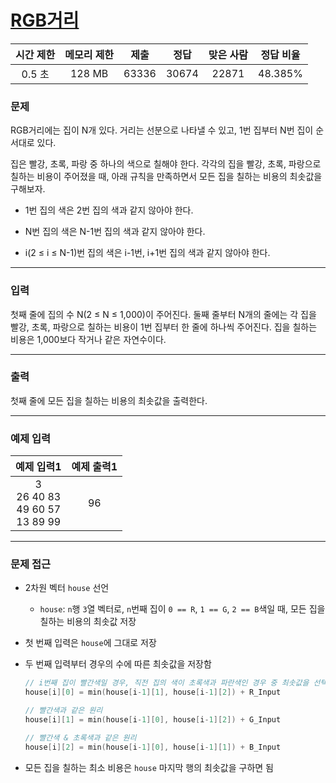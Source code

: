 # [RGB거리](https://www.acmicpc.net/problem/1149)

<div align = center>

| 시간 제한 | 메모리 제한 | 제출  | 정답  | 맞은 사람 | 정답 비율 |
| :-------: | :---------: | :---: | :---: | :-------: | :-------: |
|  0.5 초   |   128 MB    | 63336 | 30674 |   22871   |  48.385%  |

</div>

### 문제

RGB거리에는 집이 N개 있다. 거리는 선분으로 나타낼 수 있고, 1번 집부터 N번 집이 순서대로 있다.

집은 빨강, 초록, 파랑 중 하나의 색으로 칠해야 한다. 각각의 집을 빨강, 초록, 파랑으로 칠하는 비용이 주어졌을 때, 아래 규칙을 만족하면서 모든 집을 칠하는 비용의 최솟값을 구해보자.

  - 1번 집의 색은 2번 집의 색과 같지 않아야 한다.

  - N번 집의 색은 N-1번 집의 색과 같지 않아야 한다.

  - i(2 ≤ i ≤ N-1)번 집의 색은 i-1번, i+1번 집의 색과 같지 않아야 한다.

---

### 입력

첫째 줄에 집의 수 N(2 ≤ N ≤ 1,000)이 주어진다. 둘째 줄부터 N개의 줄에는 각 집을 빨강, 초록, 파랑으로 칠하는 비용이 1번 집부터 한 줄에 하나씩 주어진다. 집을 칠하는 비용은 1,000보다 작거나 같은 자연수이다.

---

### 출력

첫째 줄에 모든 집을 칠하는 비용의 최솟값을 출력한다.

---

### 예제 입력

|                예제 입력1                | 예제 출력1 |
| :--------------------------------------: | :--------: |
| 3<br/>26 40 83<br/>49 60 57<br/>13 89 99 |     96     |

---

### 문제 접근

  - 2차원 벡터 `house` 선언

    - `house`: `n`행 `3`열 벡터로, `n`번째 집이 `0 == R`, `1 == G`, `2 == B`색일 때, 모든 집을 칠하는 비용의 최솟값 저장

  - 첫 번째 입력은 `house`에 그대로 저장

  - 두 번째 입력부터 경우의 수에 따른 최솟값을 저장함

    ```cpp
    // i번째 집이 빨간색일 경우, 직전 집의 색이 초록색과 파란색인 경우 중 최솟값을 선택하고 i번째 집을 빨간색으로 칠하는 비용 add
    house[i][0] = min(house[i-1][1], house[i-1][2]) + R_Input
    
    // 빨간색과 같은 원리
    house[i][1] = min(house[i-1][0], house[i-1][2]) + G_Input

    // 빨간색 & 초록색과 같은 원리
    house[i][2] = min(house[i-1][0], house[i-1][1]) + B_Input
    ```
  
  - 모든 집을 칠하는 최소 비용은 `house` 마지막 행의 최솟값을 구하면 됨
